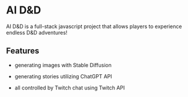 # AI D&D

AI D&D is a full-stack javascript project that allows players to experience endless D&D adventures!

## Features

- generating images with Stable Diffusion

- generating stories utilizing ChatGPT API

- all controlled by Twitch chat using Twitch API
